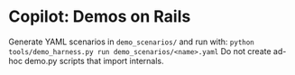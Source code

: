 # Copilot: Demos on Rails
Generate YAML scenarios in `demo_scenarios/` and run with:
`python tools/demo_harness.py run demo_scenarios/<name>.yaml`
Do not create ad-hoc demo.py scripts that import internals.
